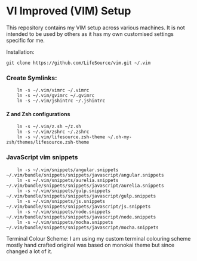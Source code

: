 # VI Improved (VIM) Setup

This repository contains my VIM setup across various machines. It is not intended to be used by others as it has my own customised settings specific for me.

Installation:

    git clone https://github.com/LifeSource/vim.git ~/.vim

### Create Symlinks:

```
    ln -s ~/.vim/vimrc ~/.vimrc
    ln -s ~/.vim/gvimrc ~/.gvimrc
    ln -s ~/.vim/jshintrc ~/.jshintrc
```

#### Z and Zsh configurations

```
    ln -s ~/.vim/z.sh ~/z.sh
    ln -s ~/.vim/zshrc ~/.zshrc
    ln -s ~/.vim/lifesource.zsh-theme ~/.oh-my-zsh/themes/lifesource.zsh-theme
```

### JavaScript vim snippets

```
    ln -s ~/.vim/snippets/angular.snippets ~/.vim/bundle/snippets/snippets/javascript/angular.snippets    
    ln -s ~/.vim/snippets/aurelia.snippets ~/.vim/bundle/snippets/snippets/javascript/aurelia.snippets    
    ln -s ~/.vim/snippets/gulp.snippets ~/.vim/bundle/snippets/snippets/javascript/gulp.snippets    
    ln -s ~/.vim/snippets/js.snippets ~/.vim/bundle/snippets/snippets/javascript/js.snippets    
    ln -s ~/.vim/snippets/node.snippets ~/.vim/bundle/snippets/snippets/javascript/node.snippets    
    ln -s ~/.vim/snippets/mocha.snippets ~/.vim/bundle/snippets/snippets/javascript/mocha.snippets
```

Terminal Colour Scheme:
    I am using my custom terminal colouring scheme mostly hand crafted original was based on monokai theme but since changed a lot of it.
